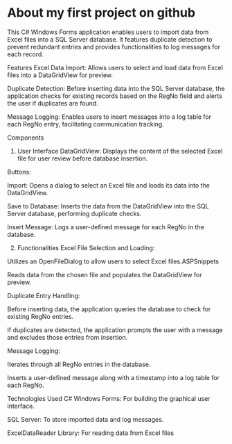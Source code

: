 # About my first project on github
This C# Windows Forms application enables users to import data from Excel files into a SQL Server database. It features duplicate detection to prevent redundant entries and provides functionalities to log messages for each record.

Features
Excel Data Import: Allows users to select and load data from Excel files into a DataGridView for preview.​

Duplicate Detection: Before inserting data into the SQL Server database, the application checks for existing records based on the RegNo field and alerts the user if duplicates are found.​

Message Logging: Enables users to insert messages into a log table for each RegNo entry, facilitating communication tracking.​

Components
1. User Interface
DataGridView: Displays the content of the selected Excel file for user review before database insertion.​

Buttons:

Import: Opens a dialog to select an Excel file and loads its data into the DataGridView.​

Save to Database: Inserts the data from the DataGridView into the SQL Server database, performing duplicate checks.​

Insert Message: Logs a user-defined message for each RegNo in the database.​

2. Functionalities
Excel File Selection and Loading:

Utilizes an OpenFileDialog to allow users to select Excel files.​
ASPSnippets

Reads data from the chosen file and populates the DataGridView for preview.​

Duplicate Entry Handling:

Before inserting data, the application queries the database to check for existing RegNo entries.​

If duplicates are detected, the application prompts the user with a message and excludes those entries from insertion.​

Message Logging:

Iterates through all RegNo entries in the database.​

Inserts a user-defined message along with a timestamp into a log table for each RegNo.​

Technologies Used
C# Windows Forms: For building the graphical user interface.​

SQL Server: To store imported data and log messages.​

ExcelDataReader Library: For reading data from Excel files
